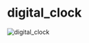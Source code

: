 # digital_clock



![digital_clock](https://user-images.githubusercontent.com/98649983/174446111-dca936ed-dc73-41e8-a327-aca310e32509.gif)


